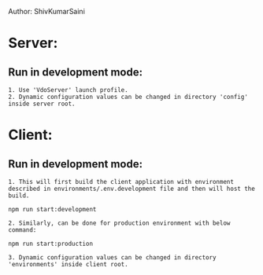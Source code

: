 Author: ShivKumarSaini
# Server:
## Run in development mode:
    
    1. Use 'VdoServer' launch profile.
    2. Dynamic configuration values can be changed in directory 'config' inside server root.


# Client:
## Run in development mode:
    1. This will first build the client application with environment described in environments/.env.development file and then will host the build.

`npm run start:development`

    2. Similarly, can be done for production environment with below command:
   
`npm run start:production`

    3. Dynamic configuration values can be changed in directory 'environments' inside client root.